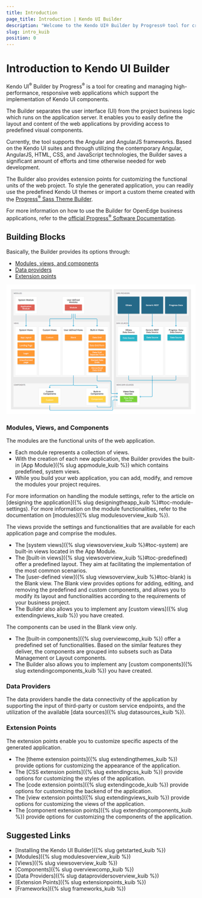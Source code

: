 ```yaml
---
title: Introduction
page_title: Introduction | Kendo UI Builder
description: "Welcome to the Kendo UI® Builder by Progress® tool for creating and managing Angular and AngularJS-based web applications."
slug: intro_kuib
position: 0
---
```


# Introduction to Kendo UI Builder

Kendo UI<sup>®</sup> Builder by Progress<sup>®</sup> is a tool for creating and managing high-performance, responsive web applications which support the implementation of Kendo UI components.

The Builder separates the user interface (UI) from the project business logic which runs on the application server. It enables you to easily define the layout and content of the web applications by providing access to predefined visual components.

Currently, the tool supports the Angular and AngularJS frameworks. Based on the Kendo UI suites and through utilizing the contemporary Angular, AngularJS, HTML, CSS, and JavaScript technologies, the Builder saves a significant amount of efforts and time otherwise needed for web development.

The Builder also provides extension points for customizing the functional units of the web project. To style the generated application, you can readily use the predefined Kendo UI themes or import a custom theme created with the [Progress<sup>®</sup> Sass Theme Builder](http://themebuilder.telerik.com/).

For more information on how to use the Builder for OpenEdge business applications, refer to the [official Progress<sup>®</sup> Software Documentation](https://www.progress.com/documentation/kendo-ui-builder).  

## Building Blocks

Basically, the Builder provides its options through:
* [Modules, views, and components](#toc-modules-views-and-components)
* [Data providers](#toc-data-providers)
* [Extension points](#toc-extension-points)

<img src="images/building_blocks_intro_kuib.png" class="img-responsive" alt="The Building Blocks of the Kendo UI Builder"/>

### Modules, Views, and Components

The modules are the functional units of the web application.
* Each module represents a collection of views.
* With the creation of each new application, the Builder provides the built-in [App Module]({% slug appmodule_kuib %}) which contains predefined, system views.
* While you build your web application, you can add, modify, and remove the modules your project requires.

For more information on handling the module settings, refer to the article on [designing the application]({% slug designingtheapp_kuib %}#toc-module-settings). For more information on the module functionalities, refer to the documentation on [modules]({% slug modulesoverview_kuib %}).

The views provide the settings and functionalities that are available for each application page and comprise the modules.
* The [system views]({% slug viewsoverview_kuib %}#toc-system) are built-in views located in the App Module.
* The [built-in views]({% slug viewsoverview_kuib %}#toc-predefined) offer a predefined layout. They aim at facilitating the implementation of the most common scenarios.
* The [user-defined view]({% slug viewsoverview_kuib %}#toc-blank) is the Blank view. The Blank view provides options for adding, editing, and removing the predefined and custom components, and allows you to modify its layout and functionalities according to the requirements of your business project.  
* The Builder also allows you to implement any [custom views]({% slug extendingviews_kuib %}) you have created.

The components can be used in the Blank view only.  
* The [built-in components]({% slug overviewcomp_kuib %}) offer a predefined set of functionalities. Based on the similar features they deliver, the components are grouped into subsets such as Data Management or Layout components.
* The Builder also allows you to implement any [custom components]({% slug extendingcomponents_kuib %}) you have created.  

### Data Providers

The data providers handle the data connectivity of the application by supporting the input of third-party or custom service endpoints, and the utilization of the available [data sources]({% slug datasources_kuib %}).

### Extension Points

The extension points enable you to customize specific aspects of the generated application.
* The [theme extension points]({% slug extendingthemes_kuib %}) provide options for customizing the appearance of the application.  
* The [CSS extension points]({% slug extendingcss_kuib %}) provide options for customizing the styles of the application.
* The [code extension points]({% slug extendingcode_kuib %}) provide options for customizing the backend of the application.  
* The [view extension points]({% slug extendingviews_kuib %}) provide options for customizing the views of the application.
* The [component extension points]({% slug extendingcomponents_kuib %}) provide options for customizing the components of the application.

## Suggested Links

* [Installing the Kendo UI Builder]({% slug getstarted_kuib %})
* [Modules]({% slug modulesoverview_kuib %})
* [Views]({% slug viewsoverview_kuib %})
* [Components]({% slug overviewcomp_kuib %})
* [Data Providers]({% slug dataprovidersoverview_kuib %})
* [Extension Points]({% slug extensionpoints_kuib %})
* [Frameworks]({% slug frameworks_kuib %})
